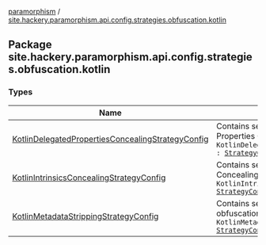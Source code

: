 [paramorphism](../index.md) / [site.hackery.paramorphism.api.config.strategies.obfuscation.kotlin](./index.md)

## Package site.hackery.paramorphism.api.config.strategies.obfuscation.kotlin

### Types

| Name | Summary |
|---|---|
| [KotlinDelegatedPropertiesConcealingStrategyConfig](-kotlin-delegated-properties-concealing-strategy-config.md) | Contains settings for the "Kotlin Delegated Properties Concealing" strategy.`interface KotlinDelegatedPropertiesConcealingStrategyConfig : `[`StrategyConfiguration`](../site.hackery.paramorphism.api.config/-strategy-configuration/index.md) |
| [KotlinIntrinsicsConcealingStrategyConfig](-kotlin-intrinsics-concealing-strategy-config.md) | Contains settings for the "Kotlin Intrinsics Concealing" obfuscation strategy.`interface KotlinIntrinsicsConcealingStrategyConfig : `[`StrategyConfiguration`](../site.hackery.paramorphism.api.config/-strategy-configuration/index.md) |
| [KotlinMetadataStrippingStrategyConfig](-kotlin-metadata-stripping-strategy-config.md) | Contains settings for the "Kotlin Metadata Stripping" obfuscation strategy.`interface KotlinMetadataStrippingStrategyConfig : `[`StrategyConfiguration`](../site.hackery.paramorphism.api.config/-strategy-configuration/index.md) |
